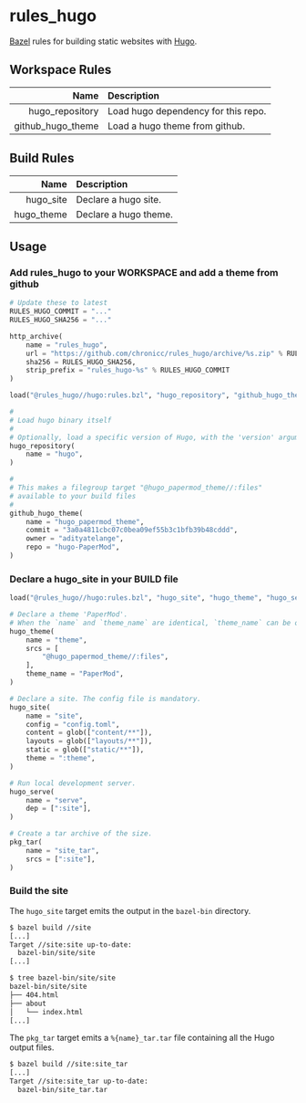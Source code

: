 # rules_hugo

[Bazel](https://bazel.build) rules for building static websites with [Hugo](https://gohugo.io).

## Workspace Rules

|                                    Name | Description                         |
| ----------------: | :---------------------------------- |
|   hugo_repository | Load hugo dependency for this repo. |
| github_hugo_theme | Load a hugo theme from github.      |

## Build Rules

|                      Name | Description           |
| ---------: | :-------------------- |
|  hugo_site | Declare a hugo site.  |
| hugo_theme | Declare a hugo theme. |

## Usage

### Add rules_hugo to your WORKSPACE and add a theme from github

```python
# Update these to latest
RULES_HUGO_COMMIT = "..."
RULES_HUGO_SHA256 = "..."

http_archive(
    name = "rules_hugo",
    url = "https://github.com/chronicc/rules_hugo/archive/%s.zip" % RULES_HUGO_COMMIT,
    sha256 = RULES_HUGO_SHA256,
    strip_prefix = "rules_hugo-%s" % RULES_HUGO_COMMIT
)

load("@rules_hugo//hugo:rules.bzl", "hugo_repository", "github_hugo_theme")

#
# Load hugo binary itself
#
# Optionally, load a specific version of Hugo, with the 'version' argument
hugo_repository(
    name = "hugo",
)

#
# This makes a filegroup target "@hugo_papermod_theme//:files"
# available to your build files
#
github_hugo_theme(
    name = "hugo_papermod_theme",
    commit = "3a0a4811cbc07c0bea09ef55b3c1bfb39b48cddd",
    owner = "adityatelange",
    repo = "hugo-PaperMod",
)
```

### Declare a hugo_site in your BUILD file

```python
load("@rules_hugo//hugo:rules.bzl", "hugo_site", "hugo_theme", "hugo_serve")

# Declare a theme 'PaperMod'.  
# When the `name` and `theme_name` are identical, `theme_name` can be omitted.
hugo_theme(
    name = "theme",
    srcs = [
        "@hugo_papermod_theme//:files",
    ],
    theme_name = "PaperMod",
)

# Declare a site. The config file is mandatory.
hugo_site(
    name = "site",
    config = "config.toml",
    content = glob(["content/**"]),
    layouts = glob(["layouts/**"]),
    static = glob(["static/**"]),
    theme = ":theme",
)

# Run local development server.
hugo_serve(
    name = "serve",
    dep = [":site"],
)

# Create a tar archive of the size.
pkg_tar(
    name = "site_tar",
    srcs = [":site"],
)
```

### Build the site

The `hugo_site` target emits the output in the `bazel-bin` directory.

```bash
$ bazel build //site
[...]
Target //site:site up-to-date:
  bazel-bin/site/site
[...]
```

```bash
$ tree bazel-bin/site/site
bazel-bin/site/site
├── 404.html
├── about
│   └── index.html
[...]
```

The `pkg_tar` target emits a `%{name}_tar.tar` file containing all the Hugo output files.

```bash
$ bazel build //site:site_tar
[...]
Target //site:site_tar up-to-date:
  bazel-bin/site_tar.tar
```
